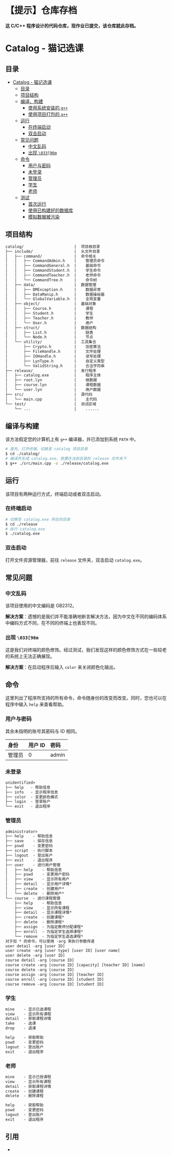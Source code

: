 # 【提示】仓库存档

**这 C/C++ 程序设计的代码仓库，现作业已提交，该仓库就此存档。**

# Catalog - 猫记选课

## 目录

- [Catalog - 猫记选课](#catalog---猫记选课)
  - [目录](#目录)
  - [项目结构](#项目结构)
  - [编译、构建](#编译构建)
    - [使用系统安装的 `g++`](#使用系统安装的-g)
    - [使用项目打包的 `g++`](#使用项目打包的-g)
  - [运行](#运行)
    - [在终端启动](#在终端启动)
    - [双击启动](#双击启动)
  - [常见问题](#常见问题)
    - [中文乱码](#中文乱码)
    - [出现 `\033[96m`](#出现-03396m)
  - [命令](#命令)
    - [用户与密码](#用户与密码)
    - [未登录](#未登录)
    - [管理员](#管理员)
    - [学生](#学生)
    - [老师](#老师)
  - [测试](#测试)
    - [首次运行](#首次运行)
    - [使用已构建好的数据库](#使用已构建好的数据库)
    - [模拟数据被污染](#模拟数据被污染)

## 项目结构

```txt
catalog/                      |  项目根目录
├── include/                  |  头文件目录
│   ├── command/              |  命令相关
│   │   ├── CommandAdmin.h    |    管理员命令
│   │   ├── CommandGeneral.h  |    基础命令
│   │   ├── CommandStudent.h  |    学生命令
│   │   ├── CommandTeacher.h  |    老师命令
│   │   └── CommandTree.h     |    命令树
│   ├── data/                 |  数据管理
│   │   ├── DMException.h     |    数据异常
│   │   ├── DataManip.h       |    数据操纵器
│   │   └── GlobalVariable.h  |    全局变量
│   ├── object/               |  基础对象
│   │   ├── Course.h          |    课程
│   │   ├── Student.h         |    学生
│   │   ├── Teacher.h         |    教师
│   │   └── User.h            |    用户
│   ├── struct/               |  数据结构
│   │   ├── List.h            |    链表
│   │   └── Node.h            |    节点
│   └── utility/              |  工具集合
│       ├── Crypto.h          |    加密算法
│       ├── FileHandle.h      |    文件处理
│       ├── IOHandle.h        |    读写处理
│       ├── LynType.h         |    自定义类型
│       └── ValidString.h     |    合法字符串
├── release/                  |  发行程序
│   ├── catalog.exe           |    程序主体
│   ├── root.lyn              |    根数据
│   ├── course.lyn            |    课程数据
│   └── user.lyn              |    用户数据
├── src/                      |  源代码
│   └── main.cpp              |    主代码
└── test/                     |  测试区域
    └── ...                   |    ......
```

## 编译与构建

该方法假定您的计算机上有 `g++` 编译器，并已添加到系统 `PATH` 中。

```bash
# 首先，打开终端，切换至 catalog 项目目录
$ cd ./catalog/
# 编译并生成 catalog.exe，放置在当前目录的 release 文件夹下
$ g++ ./src/main.cpp -o ./release/catalog.exe
```

## 运行

该项目有两种运行方式，终端启动或者双击启动。

### 在终端启动

```bash
# 切换至 catalog.exe 所在的目录
$ cd ./release
# 执行 catalog.exe
$ ./catalog.exe
```

### 双击启动

打开文件资源管理器，前往 `release` 文件夹，双击启动 `catalog.exe`。

## 常见问题

### 中文乱码

该项目使用的中文编码是 GB2312。

**解决方案**：遗憾的是我们并不能准确地断言解决方法，因为中文在不同的编码体系中编码方式不同，在不同的终端上也表现不同。

### 出现 `\033[96m`

这是我们对终端的颜色修饰。经过测试，我们发现这样的颜色修饰方式在一些较老的系统上无法正确展现。

**解决方案**：在启动程序后输入 `color` 来关闭颜色化输出。

## 命令

这里列出了程序所支持的所有命令，命令随身份的改变而改变。同时，您也可以在程序中输入 `help` 来查看帮助。

### 用户与密码

其余未指明的账号其密码与 ID 相同。

| 身份 | 用户 ID | 密码 |
|:-----|:-------|:-----|
| 管理员 | 0 | admin |

### 未登录

```txt
unidentified>
├── help   - 帮助信息
├── info   - 显示程序信息
├── color  - 变更颜色模式
├── login  - 登录账户
└── exit   - 退出程序
```

### 管理员

```txt
administrator>
├── help    - 帮助信息
├── save    - 保存信息
├── pswd    - 变更密码
├── script  - 执行脚本
├── logout  - 登出账户
├── exit    - 退出程序
├── user    - 进行用户管理
│   ├── help    - 帮助信息
│   ├── pswd    - 变更用户密码
│   ├── view    - 显示所有用户
│   ├── detail  - 显示用户详情*
│   ├── create  - 创建用户*
│   └── delete  - 删除用户*
└── course  - 进行课程管理
    ├── help    - 帮助信息
    ├── view    - 显示所有课程
    ├── detail  - 显示课程详情*
    ├── create  - 创建课程*
    ├── delete  - 删除课程*
    ├── assign  - 为指定教师分配课程*
    ├── enroll  - 为指定学生选择课程*
    └── remove  - 为指定学生退选课程*
对于加 * 的命令，可以使用 -arg 来执行参数传递
user detail -arg [user ID]
user create -arg [user type] [user ID] [user name]
user delete -arg [user ID]
course detail -arg [course ID]
course create -arg [course ID] [capacity] [teacher ID] [name]
course delete -arg [course ID]
course assign -arg [course ID] [teacher ID]
course enroll -arg [course ID] [student ID]
course remove -arg [course ID] [student ID]
```

### 学生

```txt
mine    - 显示已选课程
view    - 显示所有课程
detail  - 获取课程详情
take    - 选课
drop    - 退课

help    - 获取帮助
pswd    - 变更密码
logout  - 登出账户
exit    - 退出程序
```

### 老师

```txt
mine    - 显示已授课程
view    - 显示所有课程
detail  - 获取课程详情
create  - 创建课程
delete  - 删除课程

help    - 获取帮助
pswd    - 变更密码
logout  - 登出账户
exit    - 退出程序
```

## 引用

- 

